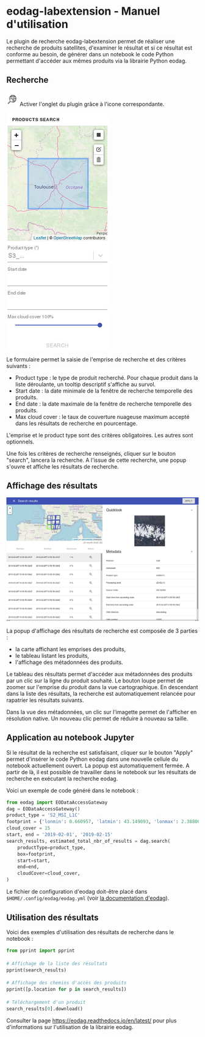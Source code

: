 # eodag-labextension - Manuel d'utilisation

Le plugin de recherche eodag-labextension permet de réaliser une recherche de produits satellites, d'examiner le résultat et si ce résultat est conforme au besoin, de générer dans un notebook le code Python permettant d'accéder aux mêmes produits via la librairie Python eodag.

## Recherche

![](./img/jleodag_icone.png)
Activer l'onglet du plugin grâce à l'icone correspondante.

![](./img/jleodag_form.png)

Le formulaire permet la saisie de l'emprise de recherche et des critères suivants :

* Product type : le type de produit recherché. Pour chaque produit dans la liste déroulante, un tooltip descriptif s'affiche au survol.
* Start date : la date minimale de la fenêtre de recherche temporelle des produits.
* End date : la date maximale de la fenêtre de recherche temporelle des produits.
* Max cloud cover : le taux de couverture nuageuse maximum accepté dans les résultats de recherche en pourcentage.

L'emprise et le product type sont des critères obligatoires. Les autres sont optionnels.

Une fois les critères de recherche renseignés, cliquer sur le bouton "search", lancera la recherche. A l'issue de cette recherche, une popup s'ouvre et affiche les résultats de recherche.

## Affichage des résultats

![](./img/jleodag_popup.png)

La popup d'affichage des résultats de recherche est composée de 3 parties :

* la carte affichant les emprises des produits,
* le tableau listant les produits,
* l'affichage des métadonnées des produits.

Le tableau des résultats permet d'accéder aux métadonnées des produits par un clic sur la ligne du produit souhaité. Le bouton loupe permet de zoomer sur l'emprise du produit dans la vue cartographique. En descendant dans la liste des résultats, la recherche est automatiquement relancée pour rapatrier les résultats suivants.

Dans la vue des métadonnées, un clic sur l'imagette permet de l'afficher en résolution native. Un nouveau clic permet de réduire à nouveau sa taille.

## Application au notebook Jupyter

Si le résultat de la recherche est satisfaisant, cliquer sur le bouton "Apply" permet d'insérer le code Python eodag dans une nouvelle cellule du notebook actuellement ouvert. La popup est automatiquement fermée. A partir de là, il est possible de travailler dans le notebook sur les résultats de recherche en exécutant la recherche eodag.

Voici un exemple de code généré dans le notebook :

```python
from eodag import EODataAccessGateway
dag = EODataAccessGateway()
product_type = 'S2_MSI_L1C'
footprint = {'lonmin': 0.660957, 'latmin': 43.149093, 'lonmax': 2.388008, 'latmax': 44.190082}
cloud_cover = 15
start, end = '2019-02-01', '2019-02-15'
search_results, estimated_total_nbr_of_results = dag.search(
    productType=product_type,
    box=footprint,
    start=start,
    end=end,
    cloudCover=cloud_cover,
)
```

Le fichier de configuration d'eodag doit-être placé dans `$HOME/.config/eodag/eodag.yml` (voir [la documentation d'eodag](https://eodag.readthedocs.io/en/latest/intro.html#how-to-configure-authentication-for-available-providers)).

## Utilisation des résultats

Voici des exemples d'utilisation des résultats de recherche dans le notebook :

```python
from pprint import pprint

# Affichage de la liste des résultats
pprint(search_results)

# Affichage des chemins d'accès des produits
pprint([p.location for p in search_results])

# Téléchargement d'un produit
search_results[0].download()
```

Consulter la page https://eodag.readthedocs.io/en/latest/ pour plus d'informations sur l'utilisation de la librairie eodag.
